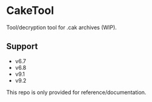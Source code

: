 # CakeTool

Tool/decryption tool for .cak archives (WIP).

## Support

* v6.7
* v6.8
* v9.1
* v9.2

This repo is only provided for reference/documentation.
